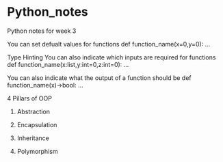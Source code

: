# Python_notes
Python notes for week 3


You can set defualt values for functions
def function_name(x=0,y=0):
	...

Type Hinting
You can also indicate which inputs are required for functions
def function_name(x:list,y:int=0,z:int=0):
	...

You can also indicate what the output of a function should be
def function_name(x)->bool:
	...

4 Pillars of OOP
1. Abstraction

2. Encapsulation

3. Inheritance

4. Polymorphism

